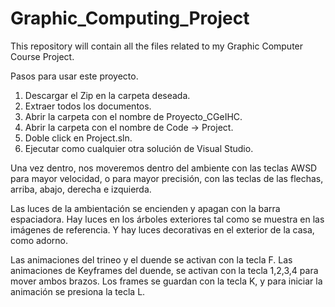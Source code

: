# Graphic_Computing_Project
This repository will contain all the files related to my Graphic Computer Course Project.

Pasos para usar este proyecto.
1. Descargar el Zip en la carpeta deseada.
2. Extraer todos los documentos.
3. Abrir la carpeta con el nombre de Proyecto_CGeIHC.
4. Abrir la carpeta con el nombre de Code -> Project.
5. Doble click en Project.sln.
6. Ejecutar como cualquier otra solución de Visual Studio.

Una vez dentro, nos moveremos dentro del ambiente con las teclas AWSD para mayor velocidad, o para mayor precisión,
con las teclas de las flechas, arriba, abajo, derecha e izquierda.

Las luces de la ambientación se encienden y apagan con la barra espaciadora. Hay luces en los árboles exteriores tal
como se muestra en las imágenes de referencia.
Y hay luces decorativas en el exterior de la casa, como adorno.

Las animaciones del trineo y el duende se activan con la tecla F.
Las animaciones de Keyframes del duende, se activan con la tecla 1,2,3,4 para mover ambos brazos. Los frames se 
guardan con la tecla K, y para iniciar la animación se presiona la tecla L.

